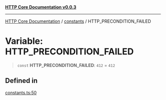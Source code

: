 [**HTTP Core Documentation v0.0.3**](../../README.md)

***

[HTTP Core Documentation](../../modules.md) / [constants](../README.md) / HTTP\_PRECONDITION\_FAILED

# Variable: HTTP\_PRECONDITION\_FAILED

> `const` **HTTP\_PRECONDITION\_FAILED**: `412` = `412`

## Defined in

[constants.ts:50](https://github.com/stonemjs/http-core/blob/33a82b77e98ade423889148c13f25ccd40b75c8a/src/constants.ts#L50)

